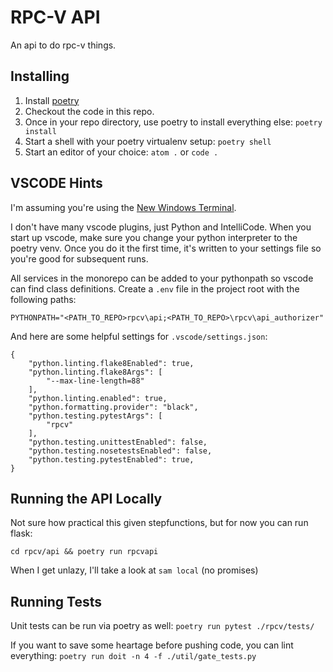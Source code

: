 
RPC-V API
=========

An api to do rpc-v things.

Installing
----------

1. Install [poetry](https://pypi.org/project/poetry/)
2. Checkout the code in this repo.
3. Once in your repo directory, use poetry to install everything else:
	`poetry install`
4. Start a shell with your poetry virtualenv setup:
    `poetry shell`
5. Start an editor of your choice:
	`atom .` or `code .`
	
VSCODE Hints
-----------

I'm assuming you're using the [New Windows Terminal](https://github.com/microsoft/terminal).

I don't have many vscode plugins, just Python and IntelliCode. When you start up vscode, make sure you change your python interpreter to the poetry venv. Once you do it the first time, it's written to your settings file so you're good for subsequent runs.

All services in the monorepo can be added to your pythonpath so vscode can find class definitions. Create a `.env` file in the project root with the following paths:

`PYTHONPATH="<PATH_TO_REPO>rpcv\api;<PATH_TO_REPO>\rpcv\api_authorizer"`

And here are some helpful settings for `.vscode/settings.json`:

```
{
    "python.linting.flake8Enabled": true,
    "python.linting.flake8Args": [
        "--max-line-length=88"
    ],
    "python.linting.enabled": true,
    "python.formatting.provider": "black",
    "python.testing.pytestArgs": [
        "rpcv"
    ],
    "python.testing.unittestEnabled": false,
    "python.testing.nosetestsEnabled": false,
    "python.testing.pytestEnabled": true,
}
```


Running the API Locally
--------------------

Not sure how practical this given stepfunctions, but for now you can run flask:

`cd rpcv/api && poetry run rpcvapi`

When I get unlazy, I'll take a look at `sam local` (no promises)

Running Tests
-------------

Unit tests can be run via poetry as well:
`poetry run pytest ./rpcv/tests/`

If you want to save some heartage before pushing code, 
you can lint everything:
`poetry run doit -n 4 -f ./util/gate_tests.py`
